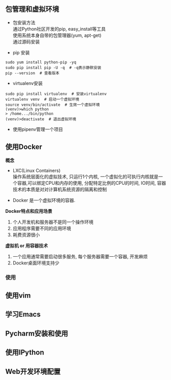 
## 包管理和虚拟环境

- 包安装方法    
通过Python社区开发的pip, easy_install等工具   
使用系统本身自带的包管理器(yum, apt-get)      
通过源码安装     

- pip 安装
```
sudo yum install python-pip -yq
sudo pip install pip -U -q  # -q表示静默安装  
pip --version  # 查看版本
```
- virtualenv安装    
```
sudo pip install virtualenv  # 安装virtualenv
virtualenv venv  # 启动一个虚拟环境
source venv/bin/activate  # 生效一个虚拟环境
(venv)>which python
> /home.../bin/python
(venv)>deactivate  # 退出虚拟环境
```

- 使用pipenv管理一个项目


## 使用Docker

**概念**  
- LXC(Linux Containers)   
操作系统层面化的虚拟技术, 只运行1个内核, 一个虚拟化的可执行内核就是一个容器,可以绑定CPU和内存的使用, 分配特定比例的CPU的时间, IO时间, 容器技术的本质是对对计算机系统资源的隔离和控制 

- Docker 是一个虚拟环境的容器.

**Docker特点和应用场景**

1. 个人开发机和服务器不是同一个操作环境
2. 应用程序需要不同的应用环境
3. 耗费资源很小

**虚拟机 or 用容器技术**
1. 一个应用通常需要启动很多服务, 每个服务器需要一个容器, 开发麻烦
2. Docker桌面环境支持少

### 使用


## 使用vim

## 学习Emacs

## Pycharm安装和使用

## 使用IPython

## Web开发环境配置

